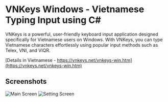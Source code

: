 # VNKeys Windows - Vietnamese Typing Input using C#
VNKeys is a powerful, user-friendly keyboard input application designed specifically for Vietnamese users on Windows. With VNKeys, you can type Vietnamese characters effortlessly using popular input methods such as Telex, VNI, and VIQR.

[Details in Vietnamese - https://vnkeys.net/vnkeys-win.htm](https://vnkeys.net/vnkeys-win.htm)

## Screenshots
![Main Screen](https://vnkeys.net/soft/vnkeys/images/1.png)
![Setting Screen](https://vnkeys.net/soft/vnkeys/images/2.png)

